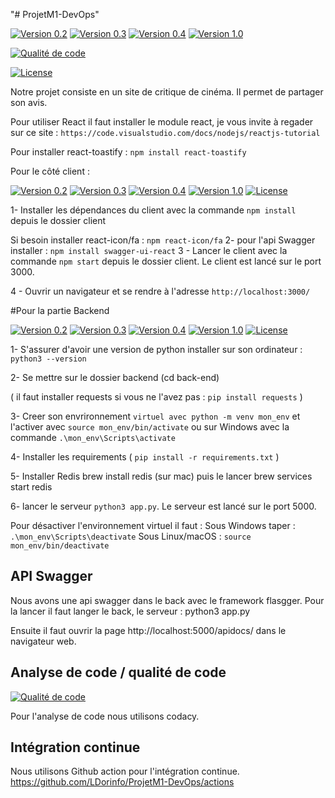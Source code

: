 "# ProjetM1-DevOps"

[![Version 0.2](https://img.shields.io/badge/Version-0.2-brightgreen.svg)](https://github.com/LDorinfo/ProjetM1-DevOps/releases/tag/v0.2)
[![Version 0.3](https://img.shields.io/badge/Version-0.3-brightgreen.svg)](https://github.com/LDorinfo/ProjetM1-DevOps/releases/tag/v0.3)
[![Version 0.4](https://img.shields.io/badge/Version-0.4-brightgreen.svg)](https://github.com/LDorinfo/ProjetM1-DevOps/releases/tag/v0.4)
[![Version 1.0](https://img.shields.io/badge/Version-1.0-brightgreen.svg)](https://github.com/LDorinfo/ProjetM1-DevOps/releases/tag/valpha)

[![Qualité de code](https://img.shields.io/badge/Codacy-brightgreen.svg)](https://app.codacy.com/organizations/gh/LDorinfo/repositories)

[![License](https://img.shields.io/badge/License-MIT-blue.svg)](https://github.com/LDorinfo/ProjetM1-DevOps/blob/main/LICENCE)

Notre projet consiste en un site de critique de cinéma. Il permet de partager son avis. 

Pour utiliser React il faut installer le module react, je vous invite à regader sur ce site : `https://code.visualstudio.com/docs/nodejs/reactjs-tutorial`

Pour installer react-toastify : 
`npm install react-toastify`

Pour le côté client : 

[![Version 0.2](https://img.shields.io/badge/Version-0.2-brightgreen.svg)](https://github.com/LDorinfo/ProjetM1-DevOps/releases/tag/v0.2)
[![Version 0.3](https://img.shields.io/badge/Version-0.3-brightgreen.svg)](https://github.com/LDorinfo/ProjetM1-DevOps/releases/tag/v0.3)
[![Version 0.4](https://img.shields.io/badge/Version-0.4-brightgreen.svg)](https://github.com/LDorinfo/ProjetM1-DevOps/releases/tag/v0.4)
[![Version 1.0](https://img.shields.io/badge/Version-1.0-brightgreen.svg)](https://github.com/LDorinfo/ProjetM1-DevOps/releases/tag/valpha)
[![License](https://img.shields.io/badge/License-MIT-blue.svg)](https://github.com/LDorinfo/ProjetM1-DevOps/blob/main/client/LICENCE)

1- Installer les dépendances du client avec la commande `npm install` depuis le dossier client

Si besoin installer react-icon/fa : 
`npm react-icon/fa`
2- pour l'api Swagger installer : `npm install swagger-ui-react`
3 - Lancer le client avec la commande `npm start` depuis le dossier client. Le client est lancé sur le port 3000.

4 - Ouvrir un navigateur et se rendre à l'adresse `http://localhost:3000/`

#Pour la partie Backend

[![Version 0.2](https://img.shields.io/badge/Version-0.2-brightgreen.svg)](https://github.com/LDorinfo/ProjetM1-DevOps/releases/tag/v0.2)
[![Version 0.3](https://img.shields.io/badge/Version-0.3-brightgreen.svg)](https://github.com/LDorinfo/ProjetM1-DevOps/releases/tag/v0.3)
[![Version 0.4](https://img.shields.io/badge/Version-0.4-brightgreen.svg)](https://github.com/LDorinfo/ProjetM1-DevOps/releases/tag/v0.4)
[![Version 1.0](https://img.shields.io/badge/Version-1.0-brightgreen.svg)](https://github.com/LDorinfo/ProjetM1-DevOps/releases/tag/valpha)
[![License](https://img.shields.io/badge/License-MIT-blue.svg)](https://github.com/LDorinfo/ProjetM1-DevOps/blob/main/back-end/LICENCE)

1- S'assurer d'avoir une version de python installer sur son ordinateur : `python3 --version`

2- Se mettre sur le dossier backend (cd back-end)

( il faut installer requests si vous ne l'avez pas : `pip install requests` )

3- Creer son envrironnement `virtuel avec python -m venv mon_env` et l'activer avec `source mon_env/bin/activate` ou sur Windows avec la commande `.\mon_env\Scripts\activate`

4- Installer les requirements ( `pip install -r requirements.txt` )


5- Installer Redis brew install redis (sur mac) puis le lancer brew services start redis

6- lancer le serveur `python3 app.py`. Le serveur est lancé sur le port 5000.

Pour désactiver l'environnement virtuel il faut : 
  Sous Windows taper : `.\mon_env\Scripts\deactivate`
  Sous Linux/macOS : `source mon_env/bin/deactivate`


## API Swagger 
Nous avons une api swagger dans le back avec le framework flasgger. Pour la lancer il faut langer le back, le serveur : python3 app.py

Ensuite il faut ouvrir la page http://localhost:5000/apidocs/ dans le navigateur web. 

## Analyse de code / qualité de code
[![Qualité de code](https://img.shields.io/badge/Codacy-brightgreen.svg)](https://app.codacy.com/organizations/gh/LDorinfo/repositories)

Pour l'analyse de code nous utilisons codacy. 

## Intégration continue 
Nous utilisons Github action pour l'intégration continue. https://github.com/LDorinfo/ProjetM1-DevOps/actions 
